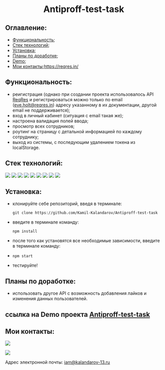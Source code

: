 **<h1 align='center'>Antiproff-test-task</h1>**

## **Оглавление:**
- [Функциональность](#functionality);
- [Стек технологий](#techologies);
- [Установка](#getting-started); 
- [Планы по доработке](#will-do);
- [Demo](#demo-link);
- [Мои контакты](#contacts);https://reqres.in/

## <a name='functionality'>**Функциональность:**</a>
- реигистрация (однако при создании проекта использовалось API <a name="api-link">[ReqRes](https://reqres.in/)</a> и регистрироваться можно только по email (eve.holt@reqres.in) адресу указанному в их документации, другой email не поддерживается);
- вход в личный кабинет (ситуация с email такая же);
- настроена валидация полей ввода;
- просмотр всех сотрудников;
- роутинг на страницу с детальной информацией по каждому сотруднику;
- выход из системы, с последующим удалением токена из localStorage.

## <a name='techologies'>**Стек технологий:**</a>
<img src="https://img.shields.io/badge/JavaScript-696969?style=for-the-badge&logo=JavaScript&logoColor=#F7DF1E"> <img src="https://img.shields.io/badge/React-696969?style=for-the-badge&logo=React&logoColor=#F7DF1E"> <img src="https://img.shields.io/badge/Redux-696969?style=for-the-badge&logo=Redux&logoColor=#F7DF1E"> <img src="https://img.shields.io/badge/React Router-696969?style=for-the-badge&logo=React Router&logoColor=#F7DF1E"> <img src="https://img.shields.io/badge/HTML-696969?style=for-the-badge&logo=HTML5&logoColor=#F7DF1E"> <img src="https://img.shields.io/badge/CSS3-696969?style=for-the-badge&logo=CSS3&logoColor=blue"> <img src="https://img.shields.io/badge/CSS Modules-696969?style=for-the-badge&logo=CSS Modules&logoColor=#F7DF1E"> <img src="https://img.shields.io/badge/npm-696969?style=for-the-badge&logo=npm&logoColor=#F7DF1E"> <img src="https://img.shields.io/badge/github-696969?style=for-the-badge&logo=github&logoColor=#F7DF1E">


## <a name='getting-started'>**Установка:**</a>

- клонируйте себе репозиторий, введя в терминале:
  ``` 
  git clone https://github.com/Kamil-Kalandarov/Antiproff-test-task
  ```
- введите в терминале команду: 
  ``` 
  npm install
  ```
- после того как установятся все необходимые зависимости, введите в терминале команду:
- ``` 
  npm start
  ```
- тестируйте!

## <a name='will-do'>**Планы по доработке:**</a>
- использовать другое API с возможность добавления лайков и изменения данных пользователей.

## <a name="demo-link">**ссылка на Demo проекта** [Antiproff-test-task](https://kamil-kalandarov.github.io/Antiproff-test-task/)</a>

## <a name='contacts'>**Мои контакты:**</a>
[<img src="https://img.shields.io/badge/Telegram-696969?style=for-the-badge&logo=Telegram&logoColor=#F7DF1E">](https://t.me/Kamil_Kalandarov) 

[<img src="https://img.shields.io/badge/VK-696969?style=for-the-badge&logo=VK&logoColor=#F7DF1E">](https://vk.com/default1313)

Адрес электронной почты: iam@kalandarov-13.ru